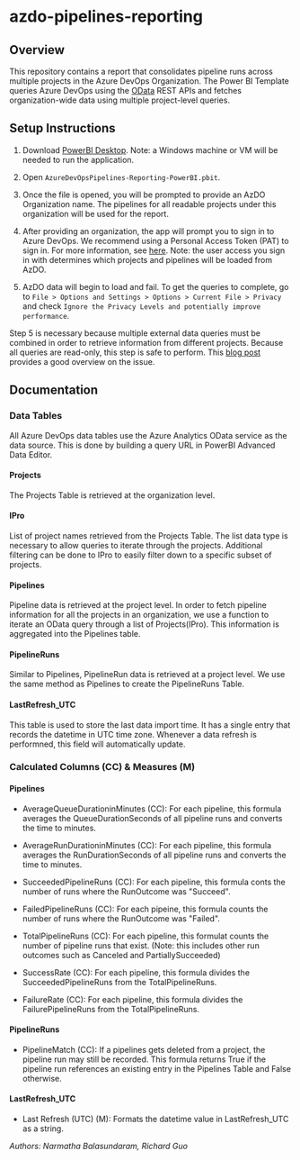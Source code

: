 # azdo-pipelines-reporting

## Overview

This repository contains a report that consolidates pipeline runs across multiple projects in the Azure DevOps Organization. The Power BI Template  queries Azure DevOps using the [OData](https://docs.microsoft.com/en-us/power-bi/connect-data/desktop-connect-odata) REST APIs and fetches organization-wide data using multiple project-level queries.

## Setup Instructions

1. Download [PowerBI Desktop](https://www.microsoft.com/en-us/download/details.aspx?id=58494). Note: a Windows machine or VM will be needed to run the application.

2. Open `AzureDevOpsPipelines-Reporting-PowerBI.pbit`.

3. Once the file is opened, you will be prompted to provide an AzDO Organization name. The pipelines for all readable projects under this organization will be used for the report.

4. After providing an organization, the app will prompt you to sign in to Azure DevOps. We recommend using a Personal Access Token (PAT) to sign in. For more information, see [here](https://docs.microsoft.com/en-us/azure/devops/report/powerbi/client-authentication-options?view=azure-devops). Note: the user access you sign in with determines which projects and pipelines will be loaded from AzDO.

5. AzDO data will begin to load and fail. To get the queries to complete, go to `File > Options and Settings > Options > Current File > Privacy` and check `Ignore the Privacy Levels and potentially improve performance`.

Step 5 is necessary because multiple external data queries must be combined in order to retrieve information from different projects. Because all queries are read-only, this step is safe to perform. This [blog post](https://www.poweredsolutions.co/2019/03/12/data-privacy-and-the-formula-firewall/) provides a good overview on the issue. 

## Documentation

### Data Tables

All Azure DevOps data tables use the Azure Analytics OData service as the data source. This is done by building a query URL in PowerBI Advanced Data Editor.

#### Projects

The Projects Table is retrieved at the organization level.

#### IPro

List of project names retrieved from the Projects Table. The list data type is necessary to allow queries to iterate through the projects. Additional filtering can be done to IPro to easily filter down to a specific subset of projects.

#### Pipelines

Pipeline data is retrieved at the project level. In order to fetch pipeline information for all the projects in an organization, we use a function to iterate an OData query through a list of Projects(IPro). This information is aggregated into the Pipelines table.

#### PipelineRuns

Similar to Pipelines, PipelineRun data is retrieved at a project level. We use the same method as Pipelines to create the PipelineRuns Table.

#### LastRefresh_UTC

This table is used to store the last data import time. It has a single entry that records the datetime in UTC time zone. Whenever a data refresh is performned, this field will automatically update.

### Calculated Columns (CC) & Measures (M)

#### Pipelines

- AverageQueueDurationinMinutes (CC): For each pipeline, this formula averages the QueueDurationSeconds of all pipeline runs and converts the time to minutes.

- AverageRunDurationinMinutes (CC): For each pipeline, this formula averages the RunDurationSeconds of all pipeline runs and converts the time to minutes.

- SucceededPipelineRuns (CC): For each pipeline, this formula conts the number of runs where the RunOutcome was "Succeed".

- FailedPipelineRuns (CC): For each pipeine, this formula counts the number of runs where the RunOutcome was "Failed".

- TotalPipelineRuns (CC): For each pipeline, this formulat counts the number of pipeline runs that exist. (Note: this includes other run outcomes such as Canceled and PartiallySucceeded)

- SuccessRate (CC): For each pipeline, this formula divides the SucceededPipelineRuns from the TotalPipelineRuns.

- FailureRate (CC): For each pipeline, this formula divides the FailurePipelineRuns from the TotalPipelineRuns.

#### PipelineRuns

- PipelineMatch (CC): If a pipelines gets deleted from a project, the pipeline run may still be recorded. This formula returns True if the pipeline run references an existing entry in the Pipelines Table and False otherwise.

#### LastRefresh_UTC

- Last Refresh (UTC) (M): Formats the datetime value in LastRefresh_UTC as a string.

*Authors: Narmatha Balasundaram, Richard Guo*
